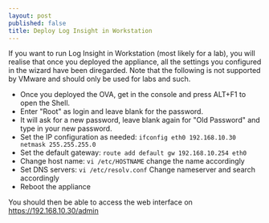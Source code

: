 ```yaml
---
layout: post
published: false
title: Deploy Log Insight in Workstation
---
```

If you want to run Log Insight in Workstation (most likely for a lab), you will realise that once you deployed the appliance, all the settings you configured in the wizard have been diregarded. Note that the following is not supported by VMware and should only be used for labs and such.

- Once you deployed the OVA, get in the console and press ALT+F1 to open the Shell.
- Enter "Root" as login and leave blank for the password.
- It will ask for a new password, leave blank again for "Old Password" and type in your new password.
- Set the IP configuration as needed: ```ifconfig eth0 192.168.10.30 netmask 255.255.255.0```
- Set the default gateway: ```route add default gw 192.168.10.254 eth0```
- Change host name: ```vi /etc/HOSTNAME``` change the name accordingly
- Set DNS servers: ```vi /etc/resolv.conf``` Change nameserver and search accordingly
- Reboot the appliance

You should then be able to access the web interface on https://192.168.10.30/admin
